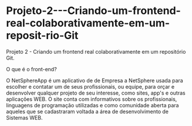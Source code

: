 # Projeto-2---Criando-um-frontend-real-colaborativamente-em-um-reposit-rio-Git
Projeto 2 - Criando um frontend real colaborativamente em um repositório Git.

O que é o front-end?

O NetSphereApp é um aplicativo de de Empresa a NetSphere usada para escolher e contatar um de seus profissionais, ou equipe, para orçar e desenvolver qualquer projeto de seu interesse, como sites, app's e outras aplicações WEB. O site conta com informativos sobre os profissionais, linguagens de programação utilizadas e como comunidade aberta para aqueles que se cadastraram voltada a área de desenvolvimento de Sistemas WEB.
                  
